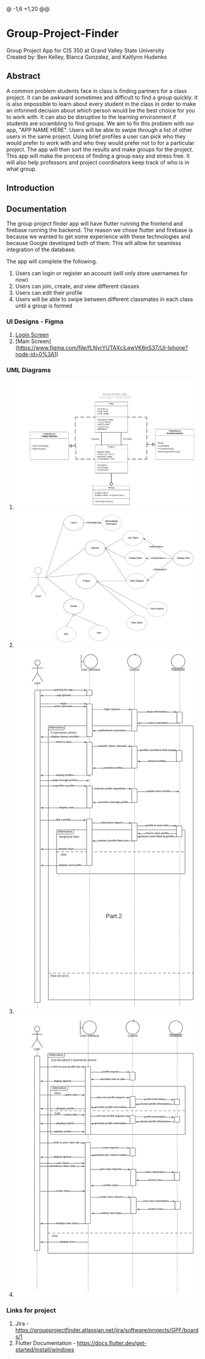 @ -1,6 +1,20 @@

# Group-Project-Finder

Group Project App for CIS 350 at Grand Valley State University
<br>Created by: Ben Kelley, Blanca Gonzalez, and Kaitlynn Hudenko</br>

## Abstract

A common problem students face in class is finding partners for a class project. It can be awkward sometimes and difficult to find a group quickly. It is also impossible to learn about every student in the class in order to make an informed decision about which person would be the best choice for you to work with. It can also be disruptive to the learning environment if students are scrambling to find groups. We aim to fix this problem with our app, "APP NAME HERE". Users will be able to swipe through a list of other users in the same project. Using brief profiles a user can pick who they would prefer to work with and who they would prefer not to for a particular project. The app will then sort the results and make groups for the project. This app will make the process of finding a group easy and stress free. It will also help professors and project coordinators keep track of who is in what group.

## Introduction



## Documentation

The group project finder app will have flutter running the frontend and firebase running the backend. The reason we chose flutter and firebase is because we wanted to get some experience with these technologies and because Google developed both of them. This will allow for seamless integration of the database.

The app will complete the following.

1. Users can login or register an account (will only store usernames for now)
2. Users can join, create, and view different classes
3. Users can edit their profile
4. Users will be able to swipe between different classmates in each class until a group is formed

### UI Designs - Figma

1. [Login Screen](https://www.figma.com/file/wMnLqHssP7jf8HO8GbRh8u/UI-Iphone-Login?node-id=0%3A1)
2. [Main Screen] (https://www.figma.com/file/fLNvrYUTAXciLewVK6nS37/UI-Iphone?node-id=0%3A1)

### UML Diagrams

1. ![Class Diagram](images/UML-Class-Diagram.png)
2. ![Use Case Diagram](images/Use-Case-Diagram.jpeg)
3. ![Sequence Diagram Part 1](images/Sequence-Diagram-pt.1.png)
4. ![Sequence Diagram Part 2](images/Sequence-Diagram-pt.2.png)

### Links for project

1. Jira - https://groupprojectfinder.atlassian.net/jira/software/projects/GPF/boards/1
2. Flutter Documentation - https://docs.flutter.dev/get-started/install/windows
